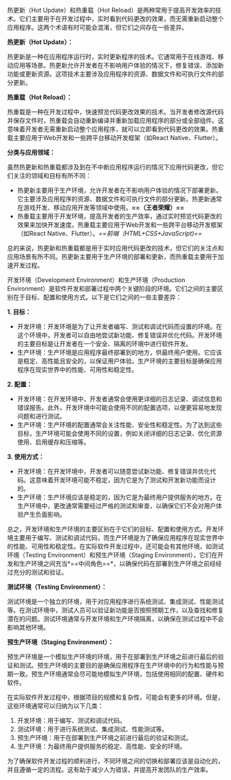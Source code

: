 热更新（Hot Update）和热重载（Hot Reload）是两种常用于提高开发效率的技术。它们主要用于在开发过程中，实时看到代码更改的效果，而无需重新启动整个应用程序。这两个术语有时可能会混淆，但它们之间存在一些差异。

**热更新（Hot Update）：**

热更新是一种在应用程序运行时，实时更新程序的技术。它通常用于在线游戏、移动应用等场景。热更新允许开发者在不影响用户体验的情况下，修复错误、添加新功能或更新资源。这项技术主要涉及应用程序的资源、数据文件和可执行文件的部分更新。

**热重载（Hot Reload）：**

热重载是一种在开发过程中，快速预览代码更改效果的技术。当开发者修改源代码并保存文件时，热重载会自动重新编译并重新加载应用程序的部分或全部组件。这意味着开发者无需重新启动整个应用程序，就可以立即看到代码更改的效果。热重载主要应用于Web开发和一些跨平台移动开发框架（如React Native、Flutter）。

**分类与应用领域：**

虽然热更新和热重载都涉及到在不中断应用程序运行的情况下应用代码更改，但它们关注的领域和目标有所不同：

- 热更新主要用于生产环境，允许开发者在不影响用户体验的情况下部署更新。它主要涉及应用程序的资源、数据文件和可执行文件的部分更新。热更新通常在游戏开发、移动应用开发等领域中使用。**==（王者荣耀）==**
- 热重载主要用于开发环境，提高开发者的生产效率，通过实时预览代码更改的效果来加快开发速度。热重载主要应用于Web开发和一些跨平台移动开发框架（如React Native、Flutter）。*==前端（HTML+CSS+JavaScript)==*

总的来说，热更新和热重载都是用于实时应用代码更改的技术，但它们的关注点和应用场景有所不同。热更新主要用于生产环境的部署和更新，而热重载主要用于加速开发过程。





开发环境（Development Environment）和生产环境（Production Environment）是软件开发和部署过程中两个关键阶段的环境。它们之间的主要区别在于目标、配置和使用方式。以下是它们之间的一些主要差异：

**1. 目标：**

- 开发环境：开发环境是为了让开发者编写、测试和调试代码而设置的环境。在这个环境中，开发者可以自由地尝试新功能、修复错误并优化代码。开发环境的主要目标是让开发者在一个安全、隔离的环境中进行软件开发。
- 生产环境：生产环境是应用程序最终部署到的地方，供最终用户使用。它应该是稳定、高性能且安全的，以保证用户体验。生产环境的主要目标是确保应用程序在现实世界中的性能、可用性和稳定性。

**2. 配置：**

- 开发环境：在开发环境中，开发者通常会使用更详细的日志记录、调试信息和错误报告。此外，开发环境中可能会使用不同的配置选项，以便更容易地发现问题和进行测试。
- 生产环境：生产环境的配置通常会关注性能、安全性和稳定性。为了达到这些目标，生产环境可能会使用不同的设置，例如关闭详细的日志记录、优化资源使用、启用缓存和压缩等。

**3. 使用方式：**

- 开发环境：在开发环境中，开发者可以随意尝试新功能、修复错误并优化代码。这意味着开发环境可能不稳定，因为它是为了测试和开发新功能而设计的。
- 生产环境：生产环境应该是稳定的，因为它是为最终用户提供服务的地方。在生产环境中，更改通常需要经过严格的测试和审查，以确保它们不会对用户体验产生负面影响。

总之，开发环境和生产环境的主要区别在于它们的目标、配置和使用方式。开发环境主要用于编写、测试和调试代码，而生产环境是为了确保应用程序在现实世界中的性能、可用性和稳定性。在实际软件开发过程中，还可能会有其他环境，如测试环境（Testing Environment）和预生产环境（Staging Environment），它们在开发和生产环境之间充当*==中间角色==*，以确保代码在部署到生产环境之前经经过充分的测试和验证。

**测试环境（Testing Environment）：**

测试环境是一个独立的环境，用于对应用程序进行系统测试、集成测试、性能测试等。在测试环境中，测试人员可以验证新功能是否按照预期工作，以及查找和修复潜在的问题。测试环境通常与开发环境和生产环境隔离，以确保在测试过程中不会影响其他环境。

**预生产环境（Staging Environment）：**

预生产环境是一个模拟生产环境的环境，用于在部署到生产环境之前进行最后的验证和测试。预生产环境的主要目的是确保应用程序在生产环境中的行为和性能与预期一致。预生产环境通常会尽可能地模拟生产环境，包括使用相同的配置、硬件和软件。

在实际软件开发过程中，根据项目的规模和复杂性，可能会有更多的环境。但是，这些环境通常可以归纳为以下几类：

1. 开发环境：用于编写、测试和调试代码。
2. 测试环境：用于进行系统测试、集成测试、性能测试等。
3. 预生产环境：用于在部署到生产环境之前进行最后的验证和测试。
4. 生产环境：为最终用户提供服务的稳定、高性能、安全的环境。

为了确保软件开发过程的顺利进行，不同环境之间的切换和部署应该是自动化的，并且遵循一定的流程。这有助于减少人为错误，并提高开发团队的生产效率。